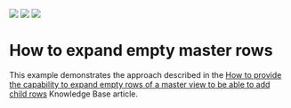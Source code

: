 <!-- default badges list -->
![](https://img.shields.io/endpoint?url=https://codecentral.devexpress.com/api/v1/VersionRange/128628623/13.1.4%2B)
[![](https://img.shields.io/badge/Open_in_DevExpress_Support_Center-FF7200?style=flat-square&logo=DevExpress&logoColor=white)](https://supportcenter.devexpress.com/ticket/details/E3136)
[![](https://img.shields.io/badge/📖_How_to_use_DevExpress_Examples-e9f6fc?style=flat-square)](https://docs.devexpress.com/GeneralInformation/403183)
<!-- default badges end -->
# How to expand empty master rows


<p>This example demonstrates the approach described in the <a href="https://www.devexpress.com/Support/Center/p/K18499">How to provide the capability to  expand empty rows of a master view to be able to add child rows</a> Knowledge Base article.</p>

<br/>


